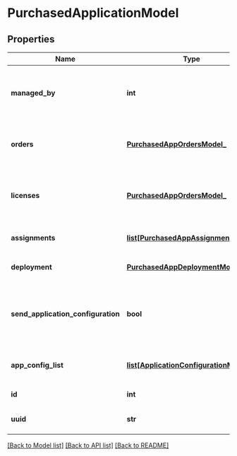 # PurchasedApplicationModel

## Properties
Name | Type | Description | Notes
------------ | ------------- | ------------- | -------------
**managed_by** | **int** | Gets or sets id of the organization group manages the app. | [optional] 
**orders** | [**PurchasedAppOrdersModel_**](PurchasedAppOrdersModel_.md) | Gets or sets order Details [Applicable for PurchasedOnly Apps]. | [optional] 
**licenses** | [**PurchasedAppOrdersModel_**](PurchasedAppOrdersModel_.md) | Gets or sets licenses Details [Applicable for LicensedOnly Apps]. | [optional] 
**assignments** | [**list[PurchasedAppAssignmentModel]**](PurchasedAppAssignmentModel.md) | Gets or sets assignment Details. | [optional] 
**deployment** | [**PurchasedAppDeploymentModel_**](PurchasedAppDeploymentModel_.md) | Gets or sets deployment Details. | [optional] 
**send_application_configuration** | **bool** | Gets or sets a value indicating whether whether send application configuration. | [optional] 
**app_config_list** | [**list[ApplicationConfigurationModel]**](ApplicationConfigurationModel.md) | Gets or sets app configuration details. | [optional] 
**id** | **int** | Gets or sets identifier. | [optional] 
**uuid** | **str** | Gets or sets current objects UUID. | [optional] 

[[Back to Model list]](../README.md#documentation-for-models) [[Back to API list]](../README.md#documentation-for-api-endpoints) [[Back to README]](../README.md)


